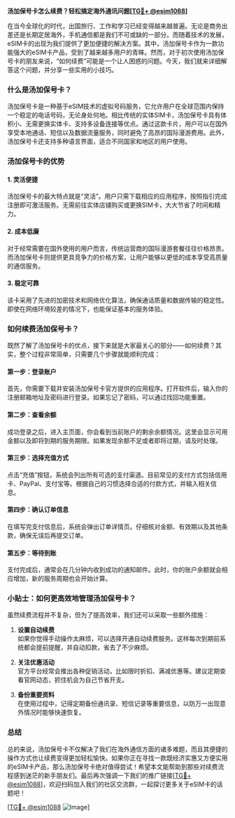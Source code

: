 **汤加保号卡怎么续费？轻松搞定海外通讯问题[[TG💪+ @esim1088](https://t.me/s/esim1088)]**

在当今全球化的时代，出国旅行、工作和学习已经变得越来越普遍。无论是商务出差还是长期定居海外，手机通信都是我们不可或缺的一部分。而随着技术的发展，eSIM卡的出现为我们提供了更加便捷的解决方案。其中，汤加保号卡作为一款功能强大的eSIM卡产品，受到了越来越多用户的青睐。然而，对于初次使用汤加保号卡的朋友来说，“如何续费”可能是一个让人困惑的问题。今天，我们就来详细解答这个问题，并分享一些实用的小技巧。

### 什么是汤加保号卡？

汤加保号卡是一种基于eSIM技术的虚拟号码服务，它允许用户在全球范围内保持一个稳定的电话号码，无论身处何地。相比传统的实体SIM卡，汤加保号卡具有体积小、无需更换实体卡、支持多设备连接等优点。通过这款卡片，用户可以在国外享受本地通话、短信以及数据流量服务，同时避免了高昂的国际漫游费用。此外，汤加保号卡还支持多种语言界面，适合不同国家和地区的用户使用。

### 汤加保号卡的优势

#### 1. **灵活便捷**
   汤加保号卡的最大特点就是“灵活”。用户只需下载相应的应用程序，按照指引完成注册即可激活服务。无需前往实体店铺购买或更换SIM卡，大大节省了时间和精力。

#### 2. **成本低廉**
   对于经常需要在国外使用的用户而言，传统运营商的国际漫游套餐往往价格昂贵。而汤加保号卡则提供更具竞争力的价格方案，让用户能够以更低的成本享受高质量的通信服务。

#### 3. **稳定可靠**
   该卡采用了先进的加密技术和网络优化算法，确保通话质量和数据传输的稳定性。即使在网络环境较差的情况下，也能保证基本的服务体验。

### 如何续费汤加保号卡？

既然了解了汤加保号卡的优点，接下来就是大家最关心的部分——如何续费？其实，整个过程非常简单，只需要几个步骤就能顺利完成：

#### 第一步：登录账户
首先，你需要下载并安装汤加保号卡官方提供的应用程序。打开软件后，输入你的注册邮箱地址及密码进行登录。如果忘记了密码，可以通过找回功能重置。

#### 第二步：查看余额
成功登录之后，进入主页面，你会看到当前账户的剩余余额情况。这里会显示可用金额以及即将到期的服务期限。如果发现余额不足或者即将过期，请及时处理。

#### 第三步：选择充值方式
点击“充值”按钮，系统会列出所有可选的支付渠道。目前常见的支付方式包括信用卡、PayPal、支付宝等。根据自己的习惯选择合适的付款方式，并输入相关信息。

#### 第四步：确认订单信息
在填写完支付信息后，系统会弹出订单详情页。仔细核对金额、有效期以及其他条款，确保无误后再提交订单。

#### 第五步：等待到账
支付完成后，通常会在几分钟内收到成功的通知邮件。此时，你的账户余额就会相应增加，新的服务周期也会开始计算。

### 小贴士：如何更高效地管理汤加保号卡？

虽然续费流程并不复杂，但为了提高效率，我们还可以采取一些额外措施：

1. **设置自动续费**  
   如果你觉得手动操作太麻烦，可以选择开通自动续费服务。这样每次到期前系统都会提前提醒，并自动扣款，省去了不少麻烦。

2. **关注优惠活动**  
   官方平台经常会推出各种促销活动，比如限时折扣、满减优惠等。建议定期查看官网动态，抓住机会为自己节省开支。

3. **备份重要资料**  
   在使用过程中，记得定期备份通讯录、短信记录等重要信息，以防万一出现意外情况时能够快速恢复。

### 总结

总的来说，汤加保号卡不仅解决了我们在海外通信方面的诸多难题，而且其便捷的操作方式也让续费变得更加轻松愉快。如果你正在寻找一款既经济实惠又方便实用的eSIM卡产品，那么汤加保号卡绝对值得尝试！希望本文能帮助到那些对续费流程感到迷茫的新手朋友们。最后再次强调一下我们的推广链接[[TG💪+ @esim1088](https://t.me/s/esim1088)]，欢迎扫码加入我们的社区交流群，一起探讨更多关于eSIM卡的话题吧！

[[TG💪+ @esim1088](https://t.me/s/esim1088) ![Image](https://i.postimg.cc/4NQfJmqS/Snipaste-2025-05-13-00-14-12.png)]